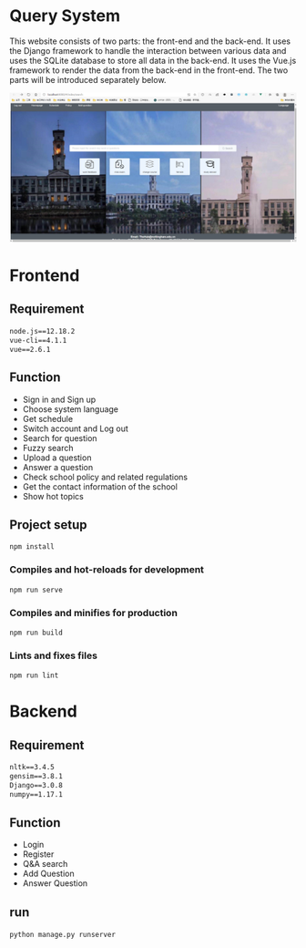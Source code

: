 # Query System
This website consists of two parts: the front-end and the back-end. It uses the Django framework to handle the interaction between various data and uses the SQLite database to store all data in the back-end. It uses the Vue.js framework to render the data from the back-end in the front-end. The two parts will be introduced separately below.

![display](display_img.png)

# Frontend
## Requirement
```
node.js==12.18.2
vue-cli==4.1.1
vue==2.6.1
```

## Function
- Sign in and Sign up
- Choose system language
- Get schedule
- Switch account and Log out 
- Search for question
- Fuzzy search
- Upload a question
- Answer a question
- Check school policy and related regulations
- Get the contact information of the school
- Show hot topics


## Project setup
```
npm install
```
### Compiles and hot-reloads for development
```
npm run serve
```
### Compiles and minifies for production
```
npm run build
```
### Lints and fixes files
```
npm run lint
```

# Backend
## Requirement
```
nltk==3.4.5
gensim==3.8.1
Django==3.0.8
numpy==1.17.1
```

## Function
- Login
- Register
- Q&A search
- Add Question
- Answer Question

## run
`python manage.py runserver`
